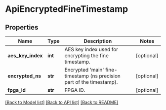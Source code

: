# ApiEncryptedFineTimestamp

## Properties
Name | Type | Description | Notes
------------ | ------------- | ------------- | -------------
**aes_key_index** | **int** | AES key index used for encrypting the fine timestamp. | [optional] 
**encrypted_ns** | **str** | Encrypted &#39;main&#39; fine-timestamp (ns precision part of the timestamp). | [optional] 
**fpga_id** | **str** | FPGA ID. | [optional] 

[[Back to Model list]](../README.md#documentation-for-models) [[Back to API list]](../README.md#documentation-for-api-endpoints) [[Back to README]](../README.md)



